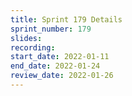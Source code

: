 ```yaml
---
title: Sprint 179 Details
sprint_number: 179
slides:
recording:
start_date: 2022-01-11
end_date: 2022-01-24
review_date: 2022-01-26
---
```

